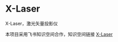 # X-Laser

X-Laser，激光矢量投影仪

本项目采用飞书知识空间合作，知识空间链接 [X-Laser](https://xn4zlkzg4p.feishu.cn/wiki/T1OAwCutwit5dkkjUrEc6Hdennb?from=from_copylink "飞书知识库")